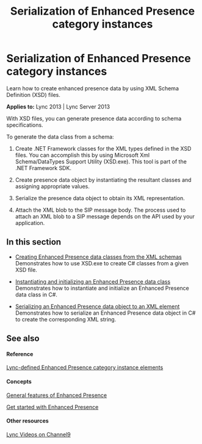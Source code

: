 ﻿---
title: Serialization of Enhanced Presence category instances
TOCTitle: Serialization of Enhanced Presence category instances
ms:assetid: 718dbc35-cfd4-4575-8fee-9345bf10155d
ms:mtpsurl: https://msdn.microsoft.com/library/Dn454685(v=office.15)
ms:contentKeyID: 57093247
ms.date: 07/24/2014
mtps_version: v=office.15
---

# Serialization of Enhanced Presence category instances

Learn how to create enhanced presence data by using XML Schema Definition (XSD) files.


**Applies to:** Lync 2013 | Lync Server 2013

With XSD files, you can generate presence data according to schema specifications.

To generate the data class from a schema:

1.  Create .NET Framework classes for the XML types defined in the XSD files. You can accomplish this by using Microsoft Xml Schema/DataTypes Support Utility (XSD.exe). This tool is part of the .NET Framework SDK.

2.  Create presence data object by instantiating the resultant classes and assigning appropriate values.

3.  Serialize the presence data object to obtain its XML representation.

4.  Attach the XML blob to the SIP message body. The process used to attach an XML blob to a SIP message depends on the API used by your application.

## In this section

  - [Creating Enhanced Presence data classes from the XML schemas](creating-enhanced-presence-data-classes-from-the-xml-schemas.md)  
    Demonstrates how to use XSD.exe to create C\# classes from a given XSD file.

  - [Instantiating and initializing an Enhanced Presence data class](instantiating-and-initializing-an-enhanced-presence-data-class.md)  
    Demonstrates how to instantiate and initialize an Enhanced Presence data class in C\#.

  - [Serializing an Enhanced Presence data object to an XML element](serializing-an-enhanced-presence-data-object-to-an-xml-element.md)  
    Demonstrates how to serialize an Enhanced Presence data object in C\# to create the corresponding XML string.

## See also

#### Reference

[Lync-defined Enhanced Presence category instance elements](lync-defined-enhanced-presence-category-instance-elements.md)

#### Concepts

[General features of Enhanced Presence](general-features-of-enhanced-presence.md)

[Get started with Enhanced Presence](get-started-with-enhanced-presence.md)

#### Other resources

[Lync Videos on Channel9](http://channel9.msdn.com/tags/lync)

